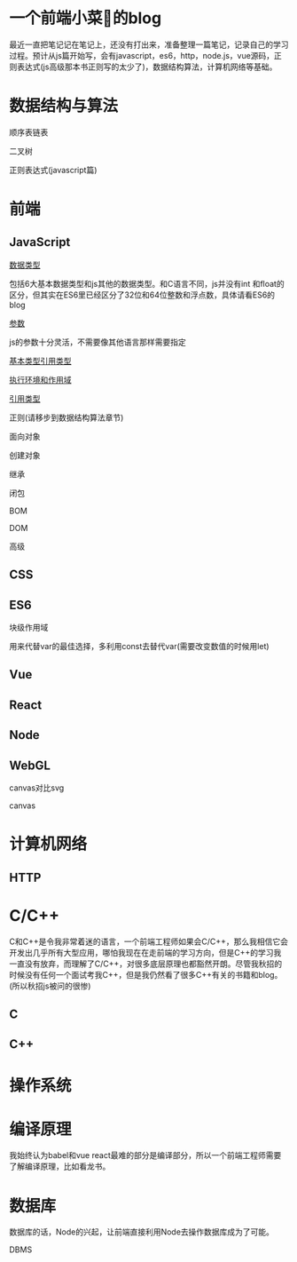 # 一个前端小菜🐔的blog
最近一直把笔记记在笔记上，还没有打出来，准备整理一篇笔记，记录自己的学习过程。预计从js篇开始写，会有javascript，es6，http，node.js，vue源码，正则表达式(js高级那本书正则写的太少了)，数据结构算法，计算机网络等基础。



# 数据结构与算法



顺序表链表

二叉树

正则表达式(javascript篇)



# 前端

## JavaScript

[数据类型](./JavaScript/数据类型.md)	

包括6大基本数据类型和js其他的数据类型。和C语言不同，js并没有int 和float的区分，但其实在ES6里已经区分了32位和64位整数和浮点数，具体请看ES6的blog

[参数](./JavaScript/参数.md)

js的参数十分灵活，不需要像其他语言那样需要指定

[基本类型引用类型](./JavaScript/基本类型引用类型.md)

[执行环境和作用域](./JavaScript/执行环境和作用域.md)

[引用类型](./JavaScript/引用类型.md)

正则(请移步到数据结构算法章节)

面向对象

创建对象

继承

闭包

BOM

DOM

高级

## CSS

## ES6

块级作用域

用来代替var的最佳选择，多利用const去替代var(需要改变数值的时候用let)

## Vue

## React

## Node

## WebGL

canvas对比svg

canvas

# 计算机网络

## HTTP





# C/C++

C和C++是令我非常着迷的语言，一个前端工程师如果会C/C++，那么我相信它会开发出几乎所有大型应用，哪怕我现在在走前端的学习方向，但是C++的学习我一直没有放弃，而理解了C/C++，对很多底层原理也都豁然开朗。尽管我秋招的时候没有任何一个面试考我C++，但是我仍然看了很多C++有关的书籍和blog。(所以秋招js被问的很惨)

## C

## C++



# 操作系统



# 编译原理

我始终认为babel和vue react最难的部分是编译部分，所以一个前端工程师需要了解编译原理，比如看龙书。

# 数据库

数据库的话，Node的兴起，让前端直接利用Node去操作数据库成为了可能。

DBMS













